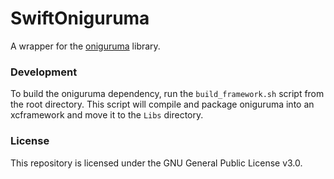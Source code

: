 # SwiftOniguruma

A wrapper for the [oniguruma](https://github.com/kkos/oniguruma) library.

### Development

To build the oniguruma dependency, run the `build_framework.sh` script from the root directory. This script will compile and package oniguruma into an xcframework and move it to the `Libs` directory.

### License

This repository is licensed under the GNU General Public License v3.0.
